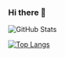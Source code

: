 ### Hi there 👋


![GitHub Stats](https://github-readme-stats.vercel.app/api?username=yosshi0127-ios&show_icons=true)
 
[![Top Langs](https://github-readme-stats.vercel.app/api/top-langs/?username=yosshi0127-ios&layout=compact&langs_count=6)](https://github.com/yosshi0127-ios/)

<!--
**yosshi0127-ios/yosshi0127-ios** is a ✨ _special_ ✨ repository because its `README.md` (this file) appears on your GitHub profile.

Here are some ideas to get you started:

- 🔭 I’m currently working on ...
- 🌱 I’m currently learning ...
- 👯 I’m looking to collaborate on ...
- 🤔 I’m looking for help with ...
- 💬 Ask me about ...
- 📫 How to reach me: ...
- 😄 Pronouns: ...
- ⚡ Fun fact: ...
-->
